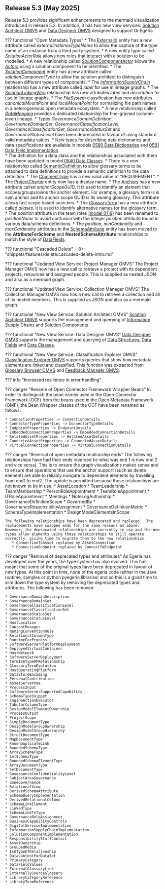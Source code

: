 <!-- SPDX-License-Identifier: CC-BY-4.0 -->
<!-- Copyright Contributors to the Egeria project. -->

## Release 5.3 (May 2025)

Release 5.3 provides significant enhancements to the mermaid visualization introduced in release 5.2.  In addition, it has two new view services: [Solution Architect OMVS](/services/omvs/solution-architect/overview) and [Data Designer OMVS](/services/omvs/data-desginer/overview) designed to support Dr.Egeria.

??? functional "Open Metadata Types"
    * The [ExternalId](/types/0017-External-Identifiers) entity has a new attribute called *externalInstanceTypeName* to allow the capture of the type name of an instance from a third party system.
    * A new entity type called [*SolutionActorRole*](/types/7/0730-Solution-Components) allows new roles that interact with a solution to be modelled.
    * A new relationship called [*SolutionComponentActor*](/types/7/0730-Solution-Components) allows the [*Actors*](/types/1/0110-Actors) using a solution component to be identified.
    * The [*SolutionComponent*](/types/7/0730-Solution-Components) entity has a new attribute called *solutionComponentType* to allow the solution architect to distinguish between different types of components.
    * The [*InformationSupplyChain*](/types/7/0720-Information-Supply-Chains) relationship has a new attribute called *label* for use in lineage graphs.
    * The [*SolutionLinkingWire*](/types/7/0735-Solution-Posts-and-Wires) relationship has new attributes *label* and *description* for use in lineage graphs.
    * The [*FileSystem*](/types/0/0056-Resource-Managers) classification has new attributes *canonicalMountPoint* and *localMountPoint* for normalizing file path names in a heterogeneous open metadata ecosystem.
    * A new relationship called [*DataMapping*](/types/7/0770-Lineage-Mapping) provides a dedicated relationship for fine-grained (column-level) lineage.
    * Types *GovernanceDomainDefinition*, *GovernanceDomainSet*, *GovernanceClassificationLevel*, *GovernanceClassificationSet*, *GovernanceStatusSet* and *GovernanceStatusLevel* have been deprecated in favour of using standard valid metadata values.
    * New types for describing data dictionaries and data specifications are available in models [0580 Data Dictionaries](/types/5/0580-Data-Dictionaries) and [0581 Data Field Implementation](/types/5/0581-Data-Field-Implementation).  
    * The definition for a data class and the relationships associated with them have been updated in model [0540 Data Classes](/types/5/0540-Data-Classes).
    * There is a new relationship called [SemanticDefinition](/types/3/0370-Semantic-Assignment) to allow glossary terms to be attached to data definitions to provide a semantic definition to the data definition.
    * The [CommentType](/types/1/0150-Feedback) has a new valid value of "REQUIREMENT".
    * The [ProjectCharter](/types/4/0442-Project-Charter) entity now has a display name.
    * The [Anchors](/types/0/0010-Base-Model) has a new attribute called *anchorScopeGUID*.  It is used to identify an element that scopes/groups/owns the anchor element. For example, a glossary term is is own anchor and its anchor scope GUID is its owning glossary.  This attribute allows fast scope based searches.
    * The [GlossaryTerm](/types/3/0330-Terms) has a new attribute called *aliases*.  It is used to identify alternative names for the glossary term.
    * The *position* attribute in the team roles [(model 0119)](/types/1/0119-Team-Roles) has been renamed to *positionName* to avoid confusion with the integer *position* attribute found in various data/schema definitions.
    * The *position*, *minCardinality* and *maxCardinality* attributes in the [SchemaAttribute](/types/5/0505-Schema-Attribute) entity has been moved to the **AttributeForSchema** and **NestedSchemaAttribute** relationships to match the style of [DataFields](/types/5/0581-Data-Field-Implementation).

??? functional "Cascaded Delete"
    --8<-- "snippets/features/delete/cascaded-delete-intro.md"

??? functional "Updated View Service: Project Manager OMVS"
    The Project Manager OMVS now has a new call to retrieve a project with its dependent projects, resources and assigned people.  This is supplied as nested JSON and also as a mermaid graph.

??? functional "Updated View Service: Collection Manager OMVS"
    The Collection Manager OMVS now has a new call to retrieve a collection and all of its nested members.  This is supplied as JSON and also as a mermaid graph.

??? functional "New View Service: Solution Architect OMVS"
    [Solution Architect OMVS](/services/omvs/solution-architect/overview) supports the management and querying of [Information Supply Chains](/concepts/information-supply-chain) and [Solution Components](/concepts/solution-component).

??? functional "New View Service: Data Designer OMVS"
    [Data Designer OMVS](/services/omvs/data-designer/overview) supports the management and querying of [Data Structures](/concepts/data-structure), [Data Fields](/concepts/data-field) and [Data Classes](/concepts/data-class).

??? functional "New View Service: Classification Explorer OMVS"
    [Classification Explorer OMVS](/services/omvs/classification-explorer/overview) supports queries that show how metadata elements are linked and classified.  This function was extracted from [Glossary Browser OMVS](/services/omvs/glossary-browser/overview) and [Feedback Manager OMVS](/services/feedback-manager/overview).

??? info "Increased resilience in error handling"

??? danger "Rename of Open Connector Framework Wrapper Beans"
    In order to distinguish the bean names used in the Open Connector Framework (OCF) from the beans used in the Open Metadata Framework (OMF), the Bean Wrapper classes of the OCF have been renamed as follows:

    * ConnectionProperties -> ConnectionDetails
    * ConnectorTypeProperties -> ConnectorTypeDetails
    * EndpointProperties -> EndpointDetails
    * EmbeddedConnectionProperties -> EmbeddedConnectionDetails
    * RelatedAssetProperties -> RelatedAssetDetails
    * ConnectedAssetProperties -> ConnectedAssetDetails
    * VirtualConnectionProperties -> VirtualConnectionDetails

??? danger "Reversal of open metadata relationship ends"
    The following relationships have had their ends reversed (ie what was end 1 is now end 2 and vice versa).  This is to ensure the graph visualizations makes sense and to ensure that operations that use the anchor support (such as delete element) are able to reliably navigate to dependent elements by travelling from end1 to end2.  The update is permitted because these relationships are not known to be in use.
       * AssetLocation
       * TeamLeadership
       * TeamMembership
       * PersonRoleAppointment
       * TeamRoleAppointment
       * ITRoleAppointment
       * Meetings
       * NoteLogAuthorship
       * GovernanceDefinitionScope
       * GovernedBy
       * GovernanceResponsibilityAssignment
       * GovernanceDefinitionMetric
       * SchemaTypeImplementation
       * DesignModelElementsInScope
    
    The following relationships have been deprecated and replaced.  The replacements have swapped ends for the same reasons as above.  However, the deprecated relationships are currently in use and the new types allow elements using these relationships to still operate correctly, giving time to migrate them to the new relationships.
       * ConnectionToAsset replaced by AssetConnection
       * ConnectionEndpoint replaced by ConnectToEndpoint

??? danger "Removal of deprecated types and attributes"
    As Egeria has developed over the years, the type system has also evolved.  This has meant that some of the original types have been deprecated in favour of new types.  At this point in time, none of the egeria code (either in the Java runtime, samples or python pyegeria libraries) and so this is a good time to slim down the type system by removing the deprecated types and attributes.  The following has been removed:
    
    * GovernanceDomainDescription
    * GovernanceDomainSet
    * GovernanceClassificationLevel
    * GovernanceClassificationSet    
    * GovernanceStatusSet
    * GovernanceStatusLevel
    * HostLocation
    * ContentManager
    * NamingConventionRule
    * RelationalColumnType
    * RuntimeForProcess
    * SoftwareServerPlatformDeployment
    * DeployedVirtualContainer
    * HostNetwork
    * SoftwareServerDeployment
    * TermISATypeOFRelationship
    * GlossaryTermEvolution
    * HostOperatingPlatform
    * DataStoreEncoding
    * PersonalContribution
    * AssetServerUse
    * ProcessInput
    * SoftwareServerSupportedCapability
    * SchemaTypeSnippet
    * EngineActionExecutor
    * TabularColumnType
    * DesignModelElementOwnership
    * ProcessOutput
    * ProjectScope
    * SimpleDocumentType
    * DesignModelGroupOwnership
    * DesignModelGroupHierarchy
    * StructDocumentType
    * MapDocumentType
    * KnownDuplicateLink
    * BoundedSchemaType
    * ArraySchemaType
    * SetSchemaType
    * BoundedSchemaElementType
    * ArrayDocumentType
    * SetDocumentType
    * GovernanceConfidentialityLevel
    * SubjectAreaGovernance
    * ZoneGovernance
    * RelationalView
    * DerivedSchemaAttribute
    * SchemaQueryImplementation
    * DerivedRelationalColumn
    * SchemaLinkElement
    * LinkedType
    * SchemaLinkToType
    * GovernanceRoleAssignment
    * BusinessCapabilityControls
    * DigitalServiceImplementation
    * InformationSupplyChainImplementation
    * SolutionComponentImplementation
    * ResponsibilityStaffContact
    * AssetOwnership
    * GroupedMedia
    * IsATypeOfRelationship
    * DataContentForDataSet
    * PrimaryCategory
    * DataFieldValues
    * ExternalGlossaryLink
    * ExternallySourceGlossary
    * LibraryCategoryReference
    * LibraryTermReference